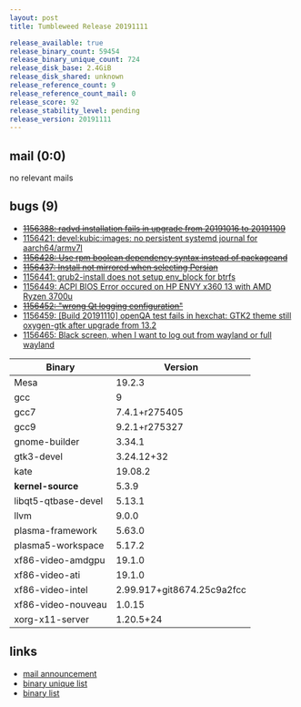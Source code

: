 ```yaml
---
layout: post
title: Tumbleweed Release 20191111

release_available: true
release_binary_count: 59454
release_binary_unique_count: 724
release_disk_base: 2.4GiB
release_disk_shared: unknown
release_reference_count: 9
release_reference_count_mail: 0
release_score: 92
release_stability_level: pending
release_version: 20191111
---
```


## mail (0:0)

no relevant mails

## bugs (9)

<!--more-->

- ~~[1156388: radvd installation fails in upgrade from 20191016 to 20191109](https://bugzilla.opensuse.org/show_bug.cgi?id=1156388)~~
- [1156421: devel:kubic:images: no persistent systemd journal for aarch64/armv7l](https://bugzilla.opensuse.org/show_bug.cgi?id=1156421)
- ~~[1156428: Use rpm boolean dependency syntax instead of packageand](https://bugzilla.opensuse.org/show_bug.cgi?id=1156428)~~
- ~~[1156437: Install not mirrored when selecting Persian](https://bugzilla.opensuse.org/show_bug.cgi?id=1156437)~~
- [1156441: grub2-install does not setup env_block for btrfs](https://bugzilla.opensuse.org/show_bug.cgi?id=1156441)
- [1156449: ACPI BIOS Error occured on HP ENVY x360 13 with AMD Ryzen 3700u](https://bugzilla.opensuse.org/show_bug.cgi?id=1156449)
- ~~[1156452: "wrong Qt logging configuration"](https://bugzilla.opensuse.org/show_bug.cgi?id=1156452)~~
- [1156459: \[Build 20191110\] openQA test fails in hexchat: GTK2 theme still oxygen-gtk after upgrade from 13.2](https://bugzilla.opensuse.org/show_bug.cgi?id=1156459)
- [1156465: Black screen, when I want to log out from wayland or full wayland](https://bugzilla.opensuse.org/show_bug.cgi?id=1156465)

Binary | Version
--- | ---
Mesa | 19.2.3
gcc | 9
gcc7 | 7.4.1+r275405
gcc9 | 9.2.1+r275327
gnome-builder | 3.34.1
gtk3-devel | 3.24.12+32
kate | 19.08.2
**kernel-source** | 5.3.9
libqt5-qtbase-devel | 5.13.1
llvm | 9.0.0
plasma-framework | 5.63.0
plasma5-workspace | 5.17.2
xf86-video-amdgpu | 19.1.0
xf86-video-ati | 19.1.0
xf86-video-intel | 2.99.917+git8674.25c9a2fcc
xf86-video-nouveau | 1.0.15
xorg-x11-server | 1.20.5+24

## links

- [mail announcement](https://lists.opensuse.org/opensuse-factory/2019-11/msg00214.html)
- [binary unique list](http://download.opensuse.org/history/20191111/rpm.unique.list)
- [binary list](http://download.opensuse.org/history/20191111/rpm.list)
